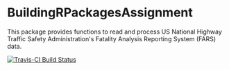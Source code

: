 # BuildingRPackagesAssignment

This package provides functions to read and process US National Highway Traffic Safety Administration's Fatality Analysis Reporting System (FARS) data.

[![Travis-CI Build Status](https://travis-ci.org/osama-arshad/BuildingRPackagesAssignment.svg?branch=master)](https://travis-ci.org/osama-arshad/BuildingRPackagesAssignment)

